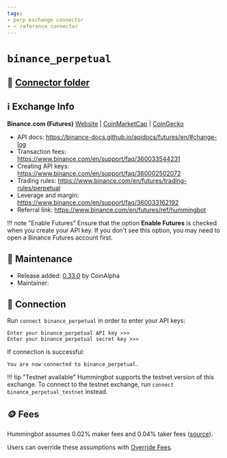 ```yaml
---
tags:
- perp exchange connector
- ⭐ reference connector
---
```


# `binance_perpetual`

## 📁 [Connector folder](https://github.com/hummingbot/hummingbot/tree/master/hummingbot/connector/exchange/binance)

## ℹ️ Exchange Info

**Binance.com (Futures)** [Website](https://www.binance.com/en/futures) | [CoinMarketCap](https://coinmarketcap.com/exchanges/binance/) | [CoinGecko](https://www.coingecko.com/en/exchanges/binance)

* API docs: https://binance-docs.github.io/apidocs/futures/en/#change-log
* Transaction fees: https://www.binance.com/en/support/faq/360033544231
* Creating API keys: https://www.binance.com/en/support/faq/360002502072
* Trading rules: https://www.binance.com/en/futures/trading-rules/perpetual
* Leverage and margin: https://www.binance.com/en/support/faq/360033162192
* Referral link: https://www.binance.com/en/futures/ref/hummingbot

!!! note "Enable Futures"
    Ensure that the option **Enable Futures** is checked when you create your API key. If you don't see this option, you may need to open a Binance Futures account first.

## 👷 Maintenance

* Release added: [0.33.0](/release-notes/0.33.0/) by CoinAlpha
* Maintainer: 

## 🔑 Connection

Run `connect binance_perpetual` in order to enter your API keys:
 
```
Enter your binance_perpetual API key >>>
Enter your binance_perpetual secret key >>>
```

If connection is successful:
```
You are now connected to binance_perpetual.
```

!!! tip "Testnet available"
    Hummingbot supports the testnet version of this exchange. To connect to the testnet exchange, run `connect binance_perpetual_testnet` instead.

## 🪙 Fees

Hummingbot assumes 0.02% maker fees and 0.04% taker fees ([source](https://github.com/hummingbot/hummingbot/blob/master/hummingbot/connector/derivative/binance_perpetual/binance_perpetual_utils.py#L18)).

Users can override these assumptions with [Override Fees](/global-configs/override-fees/).
